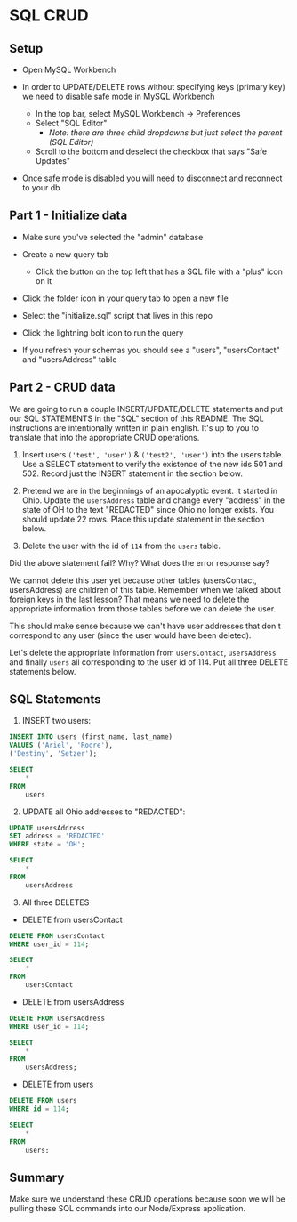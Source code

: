 # SQL CRUD

## Setup

* Open MySQL Workbench

* In order to UPDATE/DELETE rows without specifying keys (primary key) we need to disable safe mode in MySQL Workbench

  * In the top bar, select MySQL Workbench -> Preferences
  * Select "SQL Editor"
    * _Note: there are three child dropdowns but just select the parent (SQL Editor)_
  * Scroll to the bottom and deselect the checkbox that says "Safe Updates"

* Once safe mode is disabled you will need to disconnect and reconnect to your db

## Part 1 - Initialize data

* Make sure you've selected the "admin" database

* Create a new query tab
  * Click the button on the top left that has a SQL file with a "plus" icon on it

* Click the folder icon in your query tab to open a new file

* Select the "initialize.sql" script that lives in this repo

* Click the lightning bolt icon to run the query

* If you refresh your schemas you should see a "users", "usersContact" and "usersAddress" table

## Part 2 - CRUD data

We are going to run a couple INSERT/UPDATE/DELETE statements and put our SQL STATEMENTS in the "SQL" section of this README. The SQL instructions are intentionally written in plain english. It's up to you to translate that into the appropriate CRUD operations.

1. Insert users `('test', 'user')` & `('test2', 'user')` into the users table. Use a SELECT statement to verify the existence of the new ids 501 and 502. Record just the INSERT statement in the section below.

2. Pretend we are in the beginnings of an apocalyptic event. It started in Ohio. Update the `usersAddress` table and change every "address" in the state of OH to the text "REDACTED" since Ohio no longer exists. You should update 22 rows. Place this update statement in the section below.

3. Delete the user with the id of `114` from the `users` table.

Did the above statement fail? Why? What does the error response say?

We cannot delete this user yet because other tables (usersContact, usersAddress) are children of this table. Remember when we talked about foreign keys in the last lesson? That means we need to delete the appropriate information from those tables before we can delete the user.

This should make sense because we can't have user addresses that don't correspond to any user (since the user would have been deleted).

Let's delete the appropriate information from `usersContact`, `usersAddress` and finally `users` all corresponding to the user id of 114. Put all three DELETE statements below.


## SQL Statements

1. INSERT two users:

```SQL
INSERT INTO users (first_name, last_name)
VALUES ('Ariel', 'Rodre'),
('Destiny', 'Setzer');

SELECT
    *
FROM
    users
```


2. UPDATE all Ohio addresses to "REDACTED":

```SQL
UPDATE usersAddress
SET address = 'REDACTED'
WHERE state = 'OH';

SELECT
    *
FROM
    usersAddress
```

3. All three DELETES

* DELETE from usersContact

```SQL
DELETE FROM usersContact
WHERE user_id = 114;

SELECT
    *
FROM
    usersContact
```

* DELETE from usersAddress

```SQL
DELETE FROM usersAddress
WHERE user_id = 114;

SELECT
    *
FROM
    usersAddress;
```

* DELETE from users

```SQL
DELETE FROM users
WHERE id = 114;

SELECT
    *
FROM
    users;
```

## Summary

Make sure we understand these CRUD operations because soon we will be pulling these SQL commands into our Node/Express application.